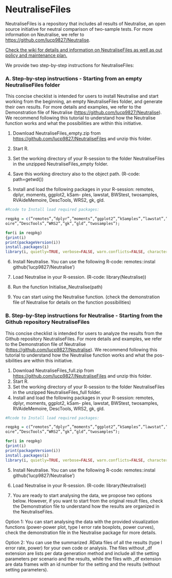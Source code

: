 # NeutraliseFiles
NeutraliseFiles is a repository that includes all results of Neutralise, an open source initiative for neutral comparison of two-sample tests. For more information on Neutralise, we refer to https://github.com/lucp9827/Neutralise. 

[Check the wiki for details and information on NeutraliseFiles as well as out policy and maintenance plan.](https://github.com/lucp9827/NeutraliseFiles/wiki) 

We provide two step-by-step instructions for NeutraliseFiles: 

### A. Step-by-step instructions - Starting from an empty NeutraliseFiles folder

This concise checklist is intended for users to install Neutralise and start working from the beginning, an
empty NeutraliseFiles folder, and generate their own results. For more details and examples, we refer to
the Demonstration file of Neutralise (https://github.com/lucp9827/Neutralise). We recommend following
this tutorial to understand how the Neutralise function works and what the possibilities are within this
initiative.
1. Download NeutraliseFiles_empty.zip from https://github.com/lucp9827/NeutraliseFiles and unzip this
folder.
2. Start R.
3. Set the working directory of your R-session to the folder NeutraliseFiles in the unzipped NeutraliseFiles_empty folder.

4. Save this working directory also to the object path. (R-code: path=getwd())

5. Install and load the following packages in your R-session: remotes, dplyr, moments, ggplot2, kSam-
ples, lawstat, BWStest, twosamples, RVAideMemoire, DescTools, WRS2, gk, gld. 
``` r
#Rcode to Install load required packages:

reqpkg = c(”remotes”,”dplyr”,”moments”,”ggplot2”,”kSamples”,”lawstat”,”BWStest”, ”RVAideMem-
oire”,”DescTools”,”WRS2”,”gk”,”gld”,”twosamples”);

for(i in reqpkg)
{print(i)
print(packageVersion(i))
install.packages(i)
library(i, quietly=TRUE, verbose=FALSE, warn.conflicts=FALSE, character.only=TRUE)}
```
6. Install Neutralise. You can use the following R-code: remotes::instal github(’lucp9827/Neutralise’)

7. Load Neutralise in your R-session. (R-code: library(Neutralise))

8. Run the function Initialise_Neutralise(path)

9. You can start using the Neutralise function. (check the demonstration file of Neutralise for details on the function
possibilities)


### B. Step-by-Step instructions for Neutralise - Starting from the Github repository NeutraliseFiles
This concise checklist is intended for users to analyze the results from the Github repository NeutraliseFiles. For more details and examples, we refer to the Demonstration file of Neutralise (https://github.com/lucp9827/Neutralise).
We recommend following this tutorial to understand how the Neutralise function works and what the pos-
sibilities are within this initiative.
1. Download NeutraliseFiles_full.zip from https://github.com/lucp9827/NeutraliseFiles and unzip this
folder.
2. Start R.
3. Set the working directory of your R-session to the folder NeutraliseFiles in the unzipped NeutraliseFiles_full folder.
4. Install and load the following packages in your R-session: remotes, dplyr, moments, ggplot2, kSam-
ples, lawstat, BWStest, twosamples, RVAideMemoire, DescTools, WRS2, gk, gld.
``` r
#Rcode to Install load required packages:

reqpkg = c(”remotes”,”dplyr”,”moments”,”ggplot2”,”kSamples”,”lawstat”,”BWStest”, ”RVAideMem-
oire”,”DescTools”,”WRS2”,”gk”,”gld”,”twosamples”);

for(i in reqpkg)
{print(i)
print(packageVersion(i))
install.packages(i)
library(i, quietly=TRUE, verbose=FALSE, warn.conflicts=FALSE, character.only=TRUE)}
```
5. Install Neutralise. You can use the following R-code: remotes::instal github(’lucp9827/Neutralise’)

6. Load Neutralise in your R-session. (R-code: library(Neutralise))

7. You are ready to start analysing the data, we propose two options below. However, if you want to start
from the original result files, check the Demonstration file to understand how the results are organized
in the NeutraliseFiles.

Option 1: You can start analysing the data with the provided visualization functions (power-power plot, type
I error rate boxplots, power curves), check the demonstration file in the Neutralise package for
more details.

Option 2: You can use the summarized .RData files of all the results (type I error rate, power) for your own
code or analysis. The files without _df extension are lists per data generation method and include
all the setting parameters per scenario and the results, while the files with _df extension are data
frames with an id number for the setting and the results (without setting parameters).
